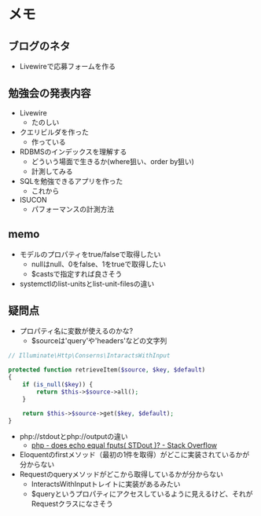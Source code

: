 # メモ

## ブログのネタ

- Livewireで応募フォームを作る

## 勉強会の発表内容

- Livewire
  - たのしい
- クエリビルダを作った
  - 作っている
- RDBMSのインデックスを理解する
  - どういう場面で生きるか(where狙い、order by狙い)
  - 計測してみる
- SQLを勉強できるアプリを作った
  - これから
- ISUCON
  - パフォーマンスの計測方法

## memo

- モデルのプロパティをtrue/falseで取得したい
  - nullはnull、0をfalse、1をtrueで取得したい
  - $castsで指定すれば良さそう
- systemctlのlist-unitsとlist-unit-filesの違い

## 疑問点

- プロパティ名に変数が使えるのかな?
  - $sourceは'query'や'headers'などの文字列

```php
// Illuminate\Http\Conserns\IntaractsWithInput

protected function retrieveItem($source, $key, $default)
{
    if (is_null($key)) {
        return $this->$source->all();
    }

    return $this->$source->get($key, $default);
}
```

- php://stdoutとphp://outputの違い
  - [php - does echo equal fputs( STDout )? - Stack Overflow](https://stackoverflow.com/questions/7027902/does-echo-equal-fputs-stdout)
- Eloquentのfirstメソッド（最初の1件を取得）がどこに実装されているかが分からない
- Requestのqueryメソッドがどこから取得しているかが分からない
  - InteractsWithInputトレイトに実装があるみたい
  - $queryというプロパティにアクセスしているように見えるけど、それがRequestクラスになさそう

